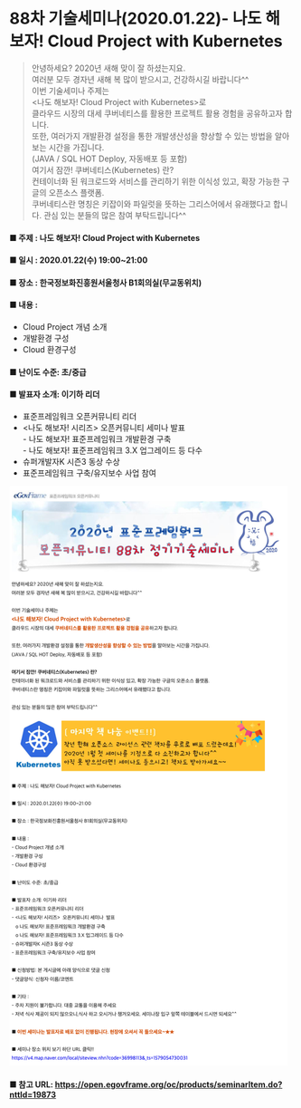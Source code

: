 88차 기술세미나(2020.01.22)- 나도 해보자! Cloud Project with Kubernetes
=
> 안녕하세요? 2020년 새해 맞이 잘 하셨는지요.   
여러분 모두 경자년 새해 복 많이 받으시고, 건강하시길 바랍니다^^   
이번 기술세미나 주제는    
<나도 해보자! Cloud Project with Kubernetes>로    
클라우드 시장의 대세 쿠버네티스를 활용한 프로젝트 활용 경험을 공유하고자 합니다.   
또한, 여러가지 개발환경 설정을 통한 개발생산성을 향상할 수 있는 방법을 알아보는 시간을 가집니다.   
(JAVA / SQL HOT Deploy, 자동배포 등 포함)   
여기서 잠깐! 쿠버네티스(Kubernetes) 란?   
컨테이너화 된 워크로드와 서비스를 관리하기 위한 이식성 있고, 확장 가능한 구글의 오픈소스 플랫폼.    
쿠버네티스란 명칭은 키잡이와 파일럿을 뜻하는 그리스어에서 유래했다고 합니다.
관심 있는 분들의 많은 참여 부탁드립니다^^   
#### ■ 주제 : 나도 해보자! Cloud Project with Kubernetes
#### ■ 일시 : 2020.01.22(수) 19:00~21:00
#### ■ 장소 : 한국정보화진흥원서울청사 B1회의실(무교동위치)
#### ■ 내용 : 
- Cloud Project 개념 소개
- 개발환경 구성
- Cloud 환경구성
#### ■ 난이도 수준: 초/중급
#### ■ 발표자 소개: 이기하 리더
- 표준프레임워크 오픈커뮤니티 리더       
- <나도 해보자! 시리즈>  오픈커뮤니티 세미나  발표
<br/>- 나도 해보자! 표준프레임워크 개발환경 구축
<br/>- 나도 해보자! 표준프레임워크 3.X 업그레이드 등 다수 
- 슈퍼개발자K 시즌3 동상 수상
- 표준프레임워크 구축/유지보수 사업 참여

![poster](image/oc88.png)

#### ■ 참고 URL: https://open.egovframe.org/oc/products/seminarItem.do?nttId=19873